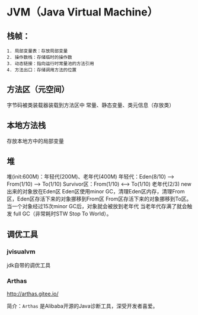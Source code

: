 # JVM（Java Virtual Machine）



## 栈帧：

 	1. 局部变量表：存放局部变量
 	2. 操作数栈：存储临时的操作数
 	3. 动态链接：指向运行时常量池的方法引用	
 	4. 方法出口：存储调用方法的位置

## 方法区（元空间）

字节码被类装载器装载到方法区中 常量、静态变量、类元信息（存放类）

## 本地方法栈

存放本地方中的局部变量

## 堆

堆(init:600M)：年轻代(200M)、老年代(400M)
年轻代：Eden(8/10) --> From(1/10) --> To(1/10)
Survivor区：From(1/10) <--> To(1/10)
老年代(2/3)
new出来的对象放在Eden区
Eden区使用minor GC，清理Eden区内存，清理From区，Eden区存活下来的对象挪移到From区
From区存活下来的对象挪移到To区。
当一个对象经过15次minor GC后，对象就会被放到老年代
当老年代存满了就会触发 full GC（非常耗时STW Stop To World）。



## 调优工具

### jvisualvm

jdk自带的调优工具

### Arthas

http://arthas.gitee.io/

简介：`Arthas` 是Alibaba开源的Java诊断工具，深受开发者喜爱。


